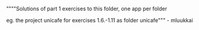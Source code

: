""""Solutions of part 1 exercises to this folder, one app per folder

eg. the project unicafe for exercises 1.6.-1.11 as folder unicafe""" - mluukkai
